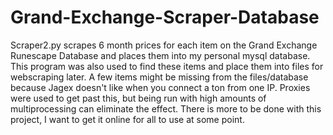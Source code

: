 # Grand-Exchange-Scraper-Database
Scraper2.py scrapes 6 month prices for each item on the Grand Exchange Runescape Database and places them into my personal mysql database.
This program was also used to find these items and place them into files for webscraping later.
A few items might be missing from the files/database because Jagex doesn't like when you connect a ton from one IP.
Proxies were used to get past this, but being run with high amounts of multiprocessing can eliminate the effect.
There is more to be done with this project, I want to get it online for all to use at some point.
